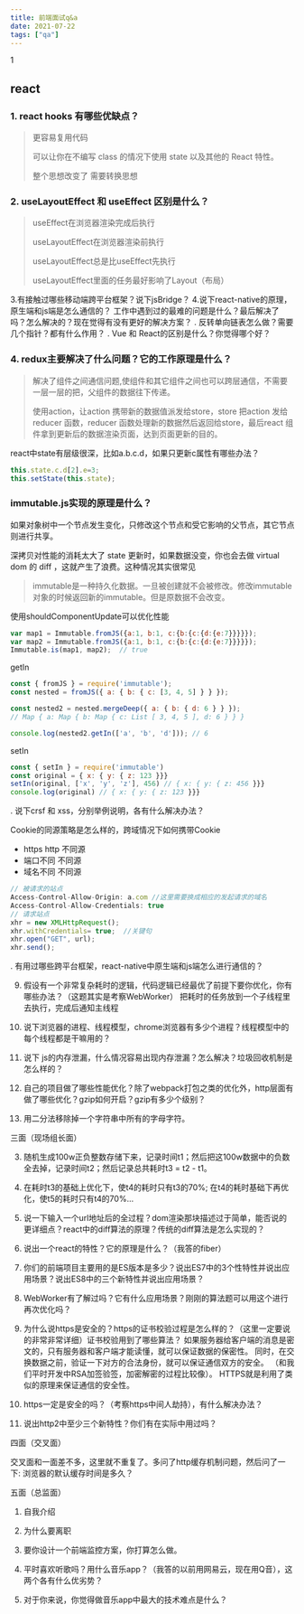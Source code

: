 ```yaml
---
title: 前端面试q&a
date: 2021-07-22
tags: ["qa"]
---
```

1
<!--more-->
## react
### 1. react hooks 有哪些优缺点？
> 更容易复用代码
> 
> 可以让你在不编写 class 的情况下使用 state 以及其他的 React 特性。
> 
>整个思想改变了 需要转换思想

### 2. useLayoutEffect 和 useEffect 区别是什么？
> useEffect在浏览器渲染完成后执行
> 
> useLayoutEffect在浏览器渲染前执行
> 
> useLayoutEffect总是比useEffect先执行 
> 
> useLayoutEffect里面的任务最好影响了Layout（布局）


3.有接触过哪些移动端跨平台框架？说下jsBridge？
4.说下react-native的原理，原生端和js端是怎么通信的？
工作中遇到过的最难的问题是什么？最后解决了吗？怎么解决的？现在觉得有没有更好的解决方案？
. 反转单向链表怎么做？需要几个指针？都有什么作用？
. Vue 和 React的区别是什么？你觉得哪个好？

### 4. redux主要解决了什么问题？它的工作原理是什么？
> 解决了组件之间通信问题,使组件和其它组件之间也可以跨层通信，不需要一层一层的把，父组件的数据往下传递。
> 
> 使用action，让action 携带新的数据值派发给store，store 把action 发给reducer 函数，reducer 函数处理新的数据然后返回给store，最后react 组件拿到更新后的数据渲染页面，达到页面更新的目的。
 
react中state有层级很深，比如a.b.c.d，如果只更新c属性有哪些办法？
```javascript
this.state.c.d[2].e=3;
this.setState(this.state);

```
### immutable.js实现的原理是什么？
如果对象树中一个节点发生变化，只修改这个节点和受它影响的父节点，其它节点则进行共享。

深拷贝对性能的消耗太大了
state 更新时，如果数据没变，你也会去做 virtual dom 的 diff ，这就产生了浪费。这种情况其实很常见
>immutable是一种持久化数据。一旦被创建就不会被修改。修改immutable对象的时候返回新的immutable。但是原数据不会改变。

使用shouldComponentUpdate可以优化性能
```javascript
var map1 = Immutable.fromJS({a:1, b:1, c:{b:{c:{d:{e:7}}}}});
var map2 = Immutable.fromJS({a:1, b:1, c:{b:{c:{d:{e:7}}}}});
Immutable.is(map1, map2);  // true
```
getIn
```javascript
const { fromJS } = require('immutable');
const nested = fromJS({ a: { b: { c: [3, 4, 5] } } });

const nested2 = nested.mergeDeep({ a: { b: { d: 6 } } });
// Map { a: Map { b: Map { c: List [ 3, 4, 5 ], d: 6 } } }

console.log(nested2.getIn(['a', 'b', 'd'])); // 6

```
setIn
```javascript
const { setIn } = require('immutable')
const original = { x: { y: { z: 123 }}}
setIn(original, ['x', 'y', 'z'], 456) // { x: { y: { z: 456 }}}
console.log(original) // { x: { y: { z: 123 }}}
```
. 说下crsf 和 xss，分别举例说明，各有什么解决办法？


Cookie的同源策略是怎么样的，跨域情况下如何携带Cookie
* https http 不同源
* 端口不同 不同源
* 域名不同 不同源
```javascript
// 被请求的站点
Access-Control-Allow-Origin: a.com //这里需要换成相应的发起请求的域名
Access-Control-Allow-Credentials: true
// 请求站点
xhr = new XMLHttpRequest();
xhr.withCredentials= true;  //关键句
xhr.open("GET", url);
xhr.send();
```
. 有用过哪些跨平台框架，react-native中原生端和js端怎么进行通信的？

9. 假设有一个非常复杂耗时的逻辑，代码逻辑已经最优了前提下要你优化，你有哪些办法？（这题其实是考察WebWorker）
把耗时的任务放到一个子线程里去执行，完成后通知主线程
   
10. 说下浏览器的进程、线程模型，chrome浏览器有多少个进程？线程模型中的每个线程都是干嘛用的？

11. 说下 js的内存泄漏，什么情况容易出现内存泄漏？怎么解决？垃圾回收机制是怎么样的？

12. 自己的项目做了哪些性能优化？除了webpack打包之类的优化外，http层面有做了哪些优化？gzip如何开启？gzip有多少个级别？

13. 用二分法移除掉一个字符串中所有的字母字符。

三面（现场组长面）


3. 随机生成100w正负整数存储下来，记录时间t1；然后把这100w数据中的负数全去掉，记录时间t2；然后记录总共耗时t3 = t2 - t1。

4. 在耗时t3的基础上优化下，使t4的耗时只有t3的70%; 在t4的耗时基础下再优化，使t5的耗时只有t4的70%...

5. 说一下输入一个url地址后的全过程？dom渲染那块描述过于简单，能否说的更详细点？react中的diff算法的原理？传统的diff算法是怎么实现的？

6. 说出一个react的特性？它的原理是什么？（我答的fiber）

7. 你们的前端项目主要用的是ES版本是多少？说出ES7中的3个性特性并说出应用场景？说出ES8中的三个新特性并说出应用场景？

8. WebWorker有了解过吗？它有什么应用场景？刚刚的算法题可以用这个进行再次优化吗？

9. 为什么说https是安全的？https的证书校验过程是怎么样的？（这里一定要说的非常非常详细）证书校验用到了哪些算法？
   如果服务器给客户端的消息是密文的，只有服务器和客户端才能读懂，就可以保证数据的保密性。 同时，在交换数据之前，验证一下对方的合法身份，就可以保证通信双方的安全。 （和我们平时开发中RSA加签验签，加密解密的过程比较像）。 HTTPS就是利用了类似的原理来保证通信的安全性。
   
10. https一定是安全的吗？（考察https中间人劫持），有什么解决办法？

11. 说出http2中至少三个新特性？你们有在实际中用过吗？

四面（交叉面）

交叉面和一面差不多，这里就不重复了。多问了http缓存机制问题，然后问了一下: 浏览器的默认缓存时间是多久？

五面（总监面） 

1. 自我介绍

2. 为什么要离职

3. 要你设计一个前端监控方案，你打算怎么做。

4. 平时喜欢听歌吗？用什么音乐app？（我答的以前用网易云，现在用Q音），这两个各有什么优劣势？

5. 对于你来说，你觉得做音乐app中最大的技术难点是什么？
